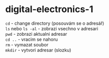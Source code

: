 # digital-electronics-1
`cd` - change directory (posouvám se o adresář)
<br>
`ls` nebo `ls -al` - zobrazi vsechno v adresari
<br>
`pwd` - zobrazi aktualni adresar
<br>
`cd ..` - vracim se nahoru
<br>
`rm` - vymazat soubor
<br>
`mkdir` - vytvori adresar (slozku)



